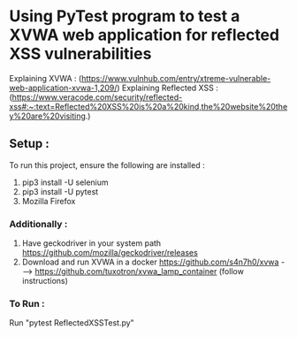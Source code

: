# Using PyTest program to test a XVWA web application for reflected XSS vulnerabilities
Explaining XVWA : (https://www.vulnhub.com/entry/xtreme-vulnerable-web-application-xvwa-1,209/) 
Explaining Reflected XSS : (https://www.veracode.com/security/reflected-xss#:~:text=Reflected%20XSS%20is%20a%20kind,the%20website%20they%20are%20visiting.)
## Setup : 
To run this project, ensure the following are installed :  
  1. pip3 install -U selenium  
  2. pip3 install -U pytest  
  3. Mozilla Firefox  
### Additionally :
  1. Have geckodriver in your system path https://github.com/mozilla/geckodriver/releases  
  2. Download and run XVWA in a docker https://github.com/s4n7h0/xvwa --->     https://github.com/tuxotron/xvwa_lamp_container (follow instructions)  

### To Run :
Run "pytest ReflectedXSSTest.py"

